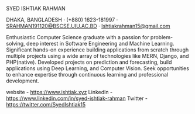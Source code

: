 SYED ISHTIAK RAHMAN

DHAKA, BANGLADESH · (+880) 1623-181997 · SRAHMAN191120@BSCSE.UIU.AC.BD · Ishtiakrahman15@gmail.com

Enthusiastic Computer Science graduate with a passion for problem-solving, deep interest in Software Engineering and Machine Learning.
Significant hands-on experience building applications from scratch through multiple projects using a wide array of technologies like MERN, Django, and PHP(native). Developed projects on prediction and forecasting, build applications using Deep Learning, and Computer Vision. Seek opportunities to enhance expertise through continuous learning and professional development.

website -  https://www.ishtiak.xyz
LinkedIn - https://www.linkedin.com/in/syed-ishtiak-rahman
Twitter - https://twitter.com/SyedIshtiak15
<!---
Ishti97/Ishti97 is a ✨ special ✨ repository because its `README.md` (this file) appears on your GitHub profile.
You can click the Preview link to take a look at your changes.
--->
